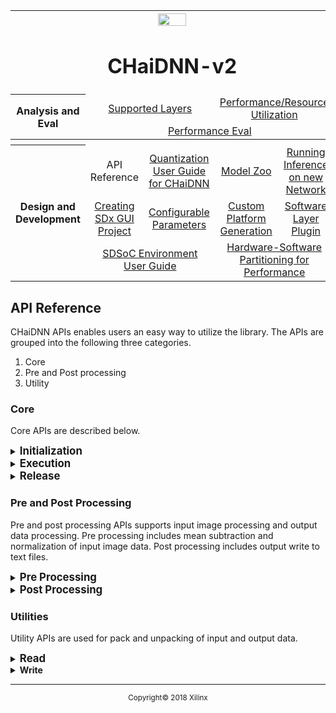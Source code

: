 <table style="width:100%">
<tr>
<th width="100%" colspan="6"><img src="https://www.xilinx.com/content/dam/xilinx/imgs/press/media-kits/corporate/xilinx-logo.png" width="30%"/><h1>CHaiDNN-v2</h2>
</th>
</tr>
  <tr>
    <th rowspan="6" width="17%">Analysis and Eval</th>
   </tr>
<tr>
	<td align="center" colspan="2"><a href="../docs/SUPPORTED_LAYERS.md">Supported Layers</a></td>
	<td align="center" colspan="2"><a href="../docs/PERFORMANCE_SNAPSHOT.md">Performance/Resource Utilization</a></td>
</tr>
  <tr></tr>
<tr>
	<td align="center" colspan="4"><a href="../docs/PERFORMANCE_EVAL.md">Performance Eval</a></td>	
</tr>
<tr></tr>
    <tr></tr>
  <tr><th colspan="6"></th></tr>

  <tr></tr>
  <tr>
     <th rowspan="7" width="17%">Design and Development</th>
   </tr>

<tr>
	<td  align="center">API Reference</td>
	<td  align="center"><a href="../docs/QUANTIZATION.md">Quantization User Guide for CHaiDNN</a></td>
	<td  align="center"><a href="../docs/MODELZOO.md">Model Zoo</a></td>
	<td  align="center"><a href="../docs/RUN_NEW_NETWORK.md">Running Inference on new Network</a></td>
</tr>
  <tr></tr>
<tr>
	<td  align="center"><a href="../docs/BUILD_USING_SDX_GUI.md">Creating SDx GUI Project</a></td>
	<td  align="center"><a href="../docs/CONFIGURABLE_PARAMS.md">Configurable Parameters</a></td>
	<td  align="center"><a href="../docs/CUSTOM_PLATFORM_GEN.md">Custom Platform Generation</a></td>
	<td  align="center"><a href="../docs/SOFTWARE_LAYER_PLUGIN.md">Software Layer Plugin</a></td>
</tr>
  <tr></tr>
<tr>
	<td  align="center" colspan="2"><a href="https://www.xilinx.com/support/documentation/sw_manuals/xilinx2017_4/ug1027-sdsoc-user-guide.pdf">SDSoC Environment User Guide</a></td>	
	<td align="center" colspan="2"><a href="../docs/HW_SW_PARTITIONING.md">Hardware-Software Partitioning for Performance</a></td>

</tr>  
</table>


## API Reference

CHaiDNN APIs enables users an easy way to utilize the library. The APIs are grouped into the following three categories.

1. Core
2. Pre and Post processing
3. Utility

### Core

Core APIs are described below.

<details>
<summary><strong><big>Initialization</big> </strong></summary>

`xiInit()` returns handle to a job-queue used by `xiExec()`.

**Syntax**
```c++
void* xiInit( char *dirpath,  
		char* prototxt,  
		char* caffemodel,
		io_layer_info *io_layer_info_ptr,
		int numImg_to_process,
		bool is_first_layer,
		std::string start_layer,
		std::string end_layer);
```
**Parameters**
 - `dirpath`		: Directory Path of the Network. Keep all caffe files  in this directory (.prototxt, .caffemodel).

 - `prototxt`	: Name of the prototxt file existing inside "dirpath". <E.g. deploy.prototxt>

 - `caffemodel`	: Name of the caffemodel file existing inside "dirpath". <E.g. SSD.caffemodel>

 - `io_layer_info_ptr` : Provides information about number of I/O buffers and their sizes.

 - `numImg_to_process` : Specifies the number of images to process. This version of CHaiDNN only supports a value of 2 for this parameter.

 - `start_layer` : String that represents the first layer of the network. If it is empty, first layer in the prototxt is taken by default.

 - `end_layer` : String that represents the last layer of the network. If it is empty, last layer in the prototxt is taken by default.

 - `start_layer` and `end_layer` is useful to extract and execute a particular sub-graph of the full network. Please visit [here](GRAPH_SPLIT.md) to see it could be used to optimize the inference.

 - `is_first_layer` : Set to true if start_layer is the first layer in prototxt.

 - `return value` : returns an opaque handle.
</details>

<details>
<summary><strong><big>Execution</big></strong></summary>

`xiExec()` makes use of handle generated by `xiInit()` and executes the graph.

**Syntax**
```c++
void xiExec(
	void *chai_handle,
	std::vector<void *> input,
	std::vector<void *> output);
```           
**Parameters**
- `chai_handle` : Handle to the graph compute initialized by xiInit.

- `input` : Vector of input Buffers. Read Utility API can be used to intialize input buffers.

- `output` : Vector of output Buffers. Create memory for output buffers. This will be filled with output of the network inside xiExec API. Output will be in CHaiDNN pack format.

#### A Note on Output Data from `xiExec` API

CHaiDNN always processes images in a batch size of 2. For different networks, the o/p data organization changes based on the last layer in the network. For now, we are supporting 3 different kinds of data organization for the o/p buffers.

1. **Classification Network**
	 For these kind of networks, the Softmax layer would be the last layer. Data organization for these kind of networks will be as follows. The output buffers will contain probability values for the number of classes in batch interleaved fashion. The index values will always start
	  from 0.

	 >**:page_with_curl: Example:** For GoogleNet, the output is probabilities of 1000 Classes. Position of the probability value gives the class ID (Starts from 0).(List of Class IDs can be found [here](https://gist.github.com/yrevar/942d3a0ac09ec9e5eb3a))   

2. **Detection Networks**
   For these kind of networks, the last layer will most probably be NMS layer. The output of the NMS layer is box ID, class ID, score (probability), co-ordinates. Output of first image will be followed by output of second image.

	 <strong>How to Interpret output data for detection networks?</strong>
	  - First entry of the output buffer is the number of output boxes generated by the network for an Image.
	    >**:page_with_curl: Example:**
    ```c++
	    int nOutBoxes_batch0 = ((int*)outptr)[0];
	    int nOutBoxes_batch1 = ((int*)outptr+(nOutBoxes_batch0*7+1))[0];
	  ```

	 - From second entry onwards the output is arranged in the below format. Each Box will have the following 7 values:
	   ```
	   Box-ID,
	   ClassID,
	   Score(Prob),
	   Coordinates(Xmin, Ymin, Xmax, Ymax)
	   ```
	   This order will be followed for all the output boxes.
	 - With number of output boxes, user can read all the output boxes generated by SSD.
   - Xmin, Ymin, Xmax, Ymax are floating point values. To get the correct pixel positions or  co-ordinates of the boxes in the image, user has to multiply these values with input height/width (in case of SSD : 300 x 300).


3. **Segmentation Networks**
	 For these kind of networks, the output layer is Crop and the size of the output layer will be same as the input size of the network.

	 The output will be written sequentially in raster scan order inside output buffers. Output of first image will be followed by output of second image.

	 >**:page_with_curl: Example:** For AlexNet-FCN, the last layer is Crop and the output size is 500 x 500.

</details>
<details>
<summary><strong><big>Release</big></strong></summary>

Releases the memory.

**Syntax**
```c++
void xiRelease(void *chai_handle);
```
**Parameters**
- `chai_handle` : Handle to the graph compute initialized by xiInit().
</details>

### Pre and Post Processing
Pre and post processing APIs supports input image processing and output data processing. Pre processing includes mean subtraction and normalization of input image data. Post processing includes output write to text files.  

<details>
<summary><strong><big>Pre Processing</big></strong></summary>

Performs mean subtraction and normalization of input data for given two images and returns the normalized data.

**Syntax**
```c++
int inputNormalization( std::vector<void *> input,
		int resize_h,
		int resize_w,
		char *img_path1,  
		char *img_path2,
		bool inp_mode,
		float *mean_ptr,
		float *var_ptr,
		int numImg_to_process,
		io_layer_info io_layer_info_ptr
		);
```
**Parameters**
- `input`		: Vector of input buffers. Create memory for input buffers with input size of network. These buffers will be filled with mean subtracted data inside inputNormalization function.

- `resize_h`	: Input resize height.

- `resize_w`	: Input resize width.

- `img_path1`	: Path of first image.

- `img_path2`	: Path of second image.

- `inp_mode`	: Set to true if normalization of input data required .

- `mean_ptr`	: Fill the buffer with mean values.

- `var_ptr`	: Fill the buffer with variance values.

- `numImg_to_process` : Specifies the number of images to process. This version of CHaiDNN only supports a value of 2 for this parameter.

- `io_layer_info_ptr` : Provides information about number of I/O buffers and their sizes and is initiated by the xiInit API.

- `return value` : Returns zero value upon suceessfull execution.
</details>

<details>
<summary><strong><big>Post Processing</big></strong></summary>

Post processing API used to write output to text files.

**Syntax**
```c++
int outputWrite( char *dirpath,
		char *img_path,
		std::vector<void *> unpack_output,
		int numImg_to_process,
		io_layer_info io_layer_info_ptr
		);
```
**Parameters**
- `dirpath`		: Directory Path of the Network.

- `img_path`	: Path of the input image

- `unpack_output`	: Create memory for unpack_output buffers. This buffer will be filled with unpack output.

- `numImg_to_process` : Specifies the number of images to process. This version of CHaiDNN only supports a value of 2 for this parameter

- `io_layer_info_ptr` : Provides information about number of I/O buffers and their sizes and is initiated by the xiInit API

- `return value` : Returns zero value upon successful execution
</details>

### **Utilities**

Utility APIs are used for pack and unpacking of input and output data.

<details>
<summary><strong><big>Read</big></strong></summary>

`xiInputRead()` takes normalized data as input and generates packed input data required by CHaiDNN.

**Syntax**
```c++
int xiInputRead( std::vector<void *> noramalizeinput,
		std::vector<void *> input,
		int numImg_to_process,
		io_layer_info io_layer_info_ptr
		);
```
**Parameters**
- `normalizeinput`		: Buffer which holds normalized data.

- `input`	: Buffer will be filled with pack data inside xiInputRead API.

- `numImg_to_process` : Specifies the number of images to process. This version of CHaiDNN only supports a value of 2 for this parameter.

- `io_layer_info_ptr` : Provides information about number of I/O buffers and their sizes and is initiated by the xiInit API.

- `return value` : Returns zero value upon successful execution.
</details>

<details>
<summary><strong>Write</strong></summary>

xiUnpackOutput() takes output of xiExec API and unpacks the data as per standard form.

**Syntax**
```c++
int xiUnpackOutput( std::vector<void *> exec_output,
		std::vector<void *> unpack_output,
		kernel_type_e out_kerType,
		int out_layer_size,
		int numImg_to_process
		);
```
**Parameters**
- `exec_output`		: Output buffer from xiExec API.

- `unpack_output`	: Create memory for unpack_output buffers. This buffer will be filled with unpack output inside xiUnpackOutput API.

- `out_kerType` : Output layer type. Currently supported layers are SOFTMAX, CROP and NMS. Please refer output data session for more details.

- `out_layer_size` : Size of the output layer.

- `numImg_to_process` : Specifies the number of images to process. This version of CHaiDNN only supports a value of 2 for this parameter.

- `return value` : Returns zero value upon successful execution.
</details>

<hr/>
<p align="center"><sup>Copyright&copy; 2018 Xilinx</sup></p>

